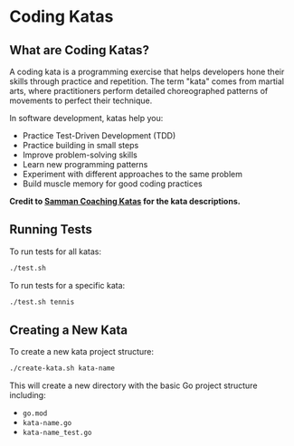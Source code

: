 # Coding Katas

## What are Coding Katas?

A coding kata is a programming exercise that helps developers hone their skills through practice and repetition. The term "kata" comes from martial arts, where practitioners perform detailed choreographed patterns of movements to perfect their technique.

In software development, katas help you:
- Practice Test-Driven Development (TDD)
- Practice building in small steps
- Improve problem-solving skills
- Learn new programming patterns
- Experiment with different approaches to the same problem
- Build muscle memory for good coding practices

<strong>Credit to [Samman Coaching Katas](https://sammancoaching.org/kata_descriptions/index.html) for the kata descriptions.</strong>

## Running Tests

To run tests for all katas:

```bash
./test.sh
```


To run tests for a specific kata:

```bash
./test.sh tennis
```

## Creating a New Kata

To create a new kata project structure:

```bash
./create-kata.sh kata-name
```

This will create a new directory with the basic Go project structure including:
- `go.mod`
- `kata-name.go`
- `kata-name_test.go`

